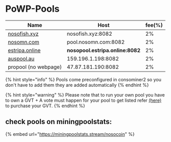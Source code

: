# PoWP-Pools

| Name                                               | Host                             | fee(%) |
| -------------------------------------------------- | -------------------------------- | ------ |
| [nosofish.xyz](https://info.nosofish.xyz/)         | nosofish.xyz:8082                | 2%     |
| [nosomn.com](https://nosomn.com/?page\_id=507)     | pool.nosomn.com:8082             | 2%     |
| [estripa.online](https://infopool.estripa.online/) | **nosopool.estripa.online:8082** | 2%     |
| [auspool.au](https://auspool.au/)                  | 159.196.1.198:8082               | 2%     |
| propool (no webpage)                               | 47.87.181.190:8082               | 2%     |

{% hint style="info" %}
Pools come preconfigured in consominer2 so you don't have to add them they are added automatically
{% endhint %}

{% hint style="warning" %}
Please note that to run your own pool you have to own a GVT + A vote must happen for your pool to get listed refer [(here)](broken-reference) to purchase your GVT.
{% endhint %}

## check pools on miningpoolstats:

{% embed url="https://miningpoolstats.stream/nosocoin" %}
